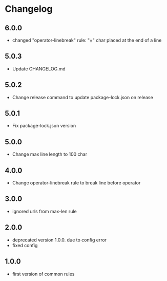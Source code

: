 # Changelog

## 6.0.0

- changed "operator-linebreak" rule: "=" char placed at the end of a line

## 5.0.3

- Update CHANGELOG.md

## 5.0.2

- Change release command to update package-lock.json on release

## 5.0.1

- Fix package-lock.json version

## 5.0.0

- Change max line length to 100 char

## 4.0.0

- Change operator-linebreak rule to break line before operator

## 3.0.0

- ignored urls from max-len rule

## 2.0.0

- deprecated version 1.0.0. due to config error
- fixed config

## 1.0.0

- first version of common rules
